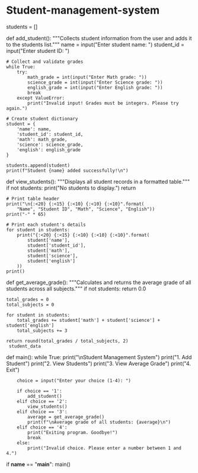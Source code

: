 # Student-management-system
students = []

def add_student():
    """Collects student information from the user and adds it to the students list."""
    name = input("Enter student name: ")
    student_id = input("Enter student ID: ")
    
    # Collect and validate grades
    while True:
        try:
            math_grade = int(input("Enter Math grade: "))
            science_grade = int(input("Enter Science grade: "))
            english_grade = int(input("Enter English grade: "))
            break
        except ValueError:
            print("Invalid input! Grades must be integers. Please try again.")
    
    # Create student dictionary
    student = {
        'name': name,
        'student_id': student_id,
        'math': math_grade,
        'science': science_grade,
        'english': english_grade
    }
    
    students.append(student)
    print(f"Student {name} added successfully!\n")

def view_students():
    """Displays all student records in a formatted table."""
    if not students:
        print("No students to display.")
        return
    
    # Print table header
    print("\n{:<20} {:<15} {:<10} {:<10} {:<10}".format(
        "Name", "Student ID", "Math", "Science", "English"))
    print("-" * 65)
    
    # Print each student's details
    for student in students:
        print("{:<20} {:<15} {:<10} {:<10} {:<10}".format(
            student['name'],
            student['student_id'],
            student['math'],
            student['science'],
            student['english']
        ))
    print()

def get_average_grade():
    """Calculates and returns the average grade of all students across all subjects."""
    if not students:
        return 0.0
    
    total_grades = 0
    total_subjects = 0
    
    for student in students:
        total_grades += student['math'] + student['science'] + student['english']
        total_subjects += 3
    
    return round(total_grades / total_subjects, 2)
     student_data

def main():
    while True:
        print("\nStudent Management System")
        print("1. Add Student")
        print("2. View Students")
        print("3. View Average Grade")
        print("4. Exit")
        
        choice = input("Enter your choice (1-4): ")
        
        if choice == '1':
            add_student()
        elif choice == '2':
            view_students()
        elif choice == '3':
            average = get_average_grade()
            print(f"\nAverage grade of all students: {average}\n")
        elif choice == '4':
            print("Exiting program. Goodbye!")
            break
        else:
            print("Invalid choice. Please enter a number between 1 and 4.")

if __name__ == "__main__":
    main()
